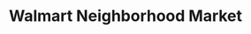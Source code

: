 ---
title: "Walmart Neighborhood Market"
url: /dunedin/walmart-neighborhood-market/
shop: Supermarkt
---